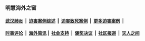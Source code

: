 
### 明慧海外之窗

####  [武汉肺炎](indexes/365.md?t=01030200) &nbsp;|&nbsp;  [迫害案例综述](indexes/328.md?t=01030200) &nbsp;|&nbsp; [迫害致死案例](indexes/277.md?t=01030200)  &nbsp;|&nbsp; [更多迫害案例](indexes/81.md?t=01030200)  &nbsp;|&nbsp; 
####  [时事评论](indexes/251.md?t=01030200) &nbsp;|&nbsp; [海外简讯](indexes/245.md?t=01030200)&nbsp;|&nbsp;  [社会支持](indexes/140.md?t=01030200) &nbsp;|&nbsp; [褒奖决议](indexes/282.md?t=01030200) &nbsp;|&nbsp; [社区报道](indexes/91.md?t=01030200)  &nbsp;|&nbsp; [天人之间](indexes/78.md?t=01030200) 

